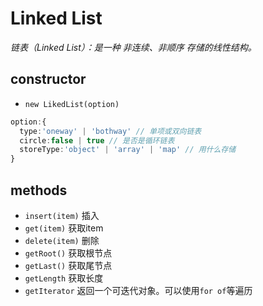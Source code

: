 # Linked List    
 

*链表（Linked List）：是一种 非连续、非顺序 存储的线性结构。*  


## constructor

* `new LikedList(option)`  

```ts
option:{
  type:'oneway' | 'bothway' // 单项或双向链表  
  circle:false | true // 是否是循环链表
  storeType:'object' | 'array' | 'map' // 用什么存储
}
```  

## methods  

* `insert(item)`   插入
* `get(item)`    获取item
* `delete(item)`  删除
* `getRoot()`   获取根节点
* `getLast()`  获取尾节点
* `getLength`  获取长度
* `getIterator` 返回一个可迭代对象。可以使用`for of`等遍历


